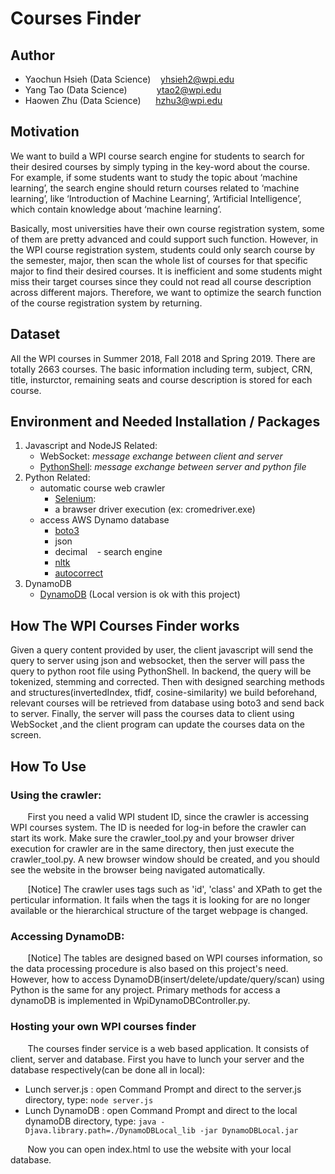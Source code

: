 # Courses Finder

## Author
* Yaochun Hsieh (Data Science) &nbsp;&nbsp; yhsieh2@wpi.edu
* Yang Tao (Data Science)     &nbsp;&nbsp;&nbsp;&nbsp;&nbsp;&nbsp;&nbsp;&nbsp;&nbsp;&nbsp; ytao2@wpi.edu
* Haowen Zhu (Data Science)   &nbsp;&nbsp;&nbsp;&nbsp; hzhu3@wpi.edu

## Motivation
We want to build a WPI course search engine for students to search for their desired courses by simply typing in the key-word about the course. For example, if some students want to study the topic about ‘machine learning’, the search engine should return courses related to ‘machine learning’, like ‘Introduction of Machine Learning’, ’Artificial Intelligence’, which contain knowledge about ‘machine learning’.

Basically, most universities have their own course registration system, some of them are pretty advanced and could support such function. However, in the WPI course registration system, students could only search course by the semester, major, then scan the whole list of courses for that specific major to find their desired courses. It is inefficient and some students might miss their target courses since they could not read all course description across different majors. Therefore, we want to optimize the search function of the course registration system by returning.

## Dataset
All the WPI courses in Summer 2018, Fall 2018 and Spring 2019. There are totally 2663 courses.
The basic information including term, subject, CRN, title, insturctor, remaining seats and course description is stored for each course.

## Environment and Needed Installation / Packages
1. Javascript and NodeJS Related:
    - WebSocket: *message exchange between client and server*
    - [PythonShell](https://www.npmjs.com/package/python-shell):  *message exchange between server and python file*
2. Python Related:
    - automatic course web crawler
      * [Selenium](http://selenium-python.readthedocs.io/): 
      * a brawser driver execution (ex: cromedriver.exe)
    - access AWS Dynamo database
      * [boto3](https://boto3.readthedocs.io/en/latest/index.html)
      * json
      * decimal
    - search engine
      * [nltk](https://www.nltk.org/)
      * [autocorrect](https://github.com/phatpiglet/autocorrect)
3. DynamoDB
    - [DynamoDB](https://aws.amazon.com/dynamodb/) (Local version is ok with this project)
    
## How The WPI Courses Finder works
Given a query content provided by user, the client javascript will send the query to server using json and websocket, then the server will pass the query to python root file using PythonShell. In backend, the query will be tokenized, stemming and corrected. Then with designed searching methods and structures(invertedIndex, tfidf, cosine-similarity) we build beforehand, relevant courses will be retrieved from database using boto3 and send back to server. Finally, the server will pass the courses data to client using WebSocket ,and the client program can update the courses data on the screen.

    
## How To Use
### Using the crawler:
&nbsp;&nbsp;&nbsp;&nbsp;&nbsp;&nbsp;
First you need a valid WPI student ID, since the crawler is accessing WPI courses system. The ID is needed for log-in before the crawler can start its work. Make sure the crawler_tool.py and your browser driver execution for crawler are in the same directory, then just execute the crawler_tool.py. A new browser window should be created, and you should see the website in the browser being navigated automatically.

&nbsp;&nbsp;&nbsp;&nbsp;&nbsp;&nbsp;
[Notice] The crawler uses tags such as 'id', 'class' and XPath to get the perticular information. It fails when the tags it is looking for are no longer available or the hierarchical structure of the target webpage is changed.
<br>

### Accessing DynamoDB:
&nbsp;&nbsp;&nbsp;&nbsp;&nbsp;&nbsp;
[Notice] The tables are designed based on WPI courses information, so the data processing procedure is also based on this project's need. However, how to access DynamoDB(insert/delete/update/query/scan) using Python is the same for any project. Primary methods for access a dynamoDB is implemented in WpiDynamoDBController.py.

### Hosting your own WPI courses finder
&nbsp;&nbsp;&nbsp;&nbsp;&nbsp;&nbsp;
The courses finder service is a web based application. It consists of client, server and database. First you have to lunch your server and the database respectively(can be done all in local):<br>
- Lunch server.js : open Command Prompt and direct to the server.js directory, type: ```node server.js```
- Lunch DynamoDB : open Command Prompt and direct to the local dynamoDB directory, type: ```java -Djava.library.path=./DynamoDBLocal_lib -jar DynamoDBLocal.jar```

&nbsp;&nbsp;&nbsp;&nbsp;&nbsp;&nbsp;
Now you can open index.html to use the website with your local database.


